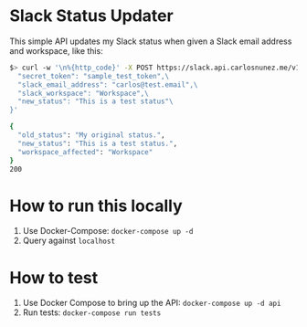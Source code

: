 # Slack Status Updater

This simple API updates my Slack status when given a Slack email address and
workspace, like this:

```sh
$> curl -w '\n%{http_code}' -X POST https://slack.api.carlosnunez.me/v1/status -d '{\
  "secret_token": "sample_test_token",\
  "slack_email_address": "carlos@test.email",\
  "slack_workspace": "Workspace",\
  "new_status": "This is a test status"\
}'

{
  "old_status": "My original status.",
  "new_status": "This is a test status.",
  "workspace_affected": "Workspace"
}
200
```

# How to run this locally

1. Use Docker-Compose: `docker-compose up -d`
2. Query against `localhost`

# How to test

1. Use Docker Compose to bring up the API: `docker-compose up -d api`
2. Run tests: `docker-compose run tests`
